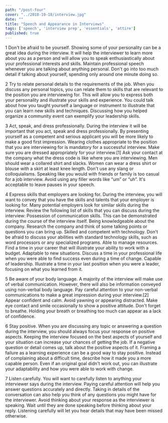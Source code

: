 ```yaml
---
path: "/post-four"
cover: "../2018-10-18/interview.jpg"
date: ""
title: "Speech and Appearance in Interviews"
tags: ['speech', 'interview prep', 'essentials', 'attire']
published: true
---
```

1
Don't be afraid to be yourself. Showing some of your personality can be a great idea during the interview. It will help the interviewer to learn more about you as a person and will allow you to speak enthusiastically about your professional interests and skills.
Maintain professional speech whenever you are talking about anything personal.
Don't go into too much detail if talking about yourself, spending only around one minute doing so.

2
Try to relate personal details to the requirements of the job. When you discuss any personal topics, you can relate them to skills that are relevant to the position you are interviewing for. This will allow you to express both your personality and illustrate your skills and experience.
You could talk about how you taught yourself a language or instrument to illustrate that you can learn new skills and techniques.
Discussing how you helped organize a community event can exemplify your leadership skills.

3
Act, speak, and dress professionally. During the interview it will be important that you act, speak and dress professionally. By presenting yourself as a competent and serious applicant you will be more likely to make a good first impression. Wearing clothes appropriate to the position that you are interviewing for is mandatory for a successful interview.
Make sure you are dressed appropriately for your interview.[1] Ask your contact at the company what the dress code is like where you are interviewing.
Men should wear a collared shirt and slacks. Women can wear a dress shirt or blouse with a skirt at least knee length.
Don't use any slang or colloquialisms. Speaking like you would with friends or family is too casual for a job interview.
Avoid using any filler words like “um” or “uh”. It's acceptable to leave pauses in your speech.

4
Express skills that employers are looking for. During the interview, you will want to convey that you have the skills and talents that your employer is looking for. Many potential employers look for similar skills during the interview. Review the following list of skills that you can discuss during the interview:
Possession of communication skills. This can be demonstrated during the course of the interview itself.
Being knowledgeable about the company. Research the company and think of some talking points or questions you can bring up.
Skilled and competent with technology. Don't be afraid to discuss your abilities with standard technology skills, such as word processors or any specialized programs.
Able to manage resources. Find a time in your career that will illustrate your ability to work with a budget.
Adaptable to new situations. Discuss a time in your professional life when you were able to find success even during a time of change.
Capable of leadership. Illustrate a time in your last position when you were a leader, focusing on what you learned from it.

5
Be aware of your body language. A majority of the interview will make use of verbal communication. However, there will also be information conveyed using non-verbal body language. Pay careful attention to your non-verbal communications to make a great impression during your interview.[2]
Appear confident and calm.
Avoid yawning or appearing distracted.
Make eye contact and smile occasionally to show a positive attitude.
Don't forget to breathe. Holding your breath or breathing too much can appear as a lack of confidence.

6
Stay positive. When you are discussing any topic or answering a question during the interview, you should always focus your response on positive aspects. Keeping the interview focused on the best aspects of yourself and your situation can increase your chances of getting the job.
If a negative question or detail comes up, talk about the positive aspects of it.
Framing a failure as a learning experience can be a good way to stay positive.
Instead of complaining about a difficult time, describe how it made you a more capable person.
Even if an original goal didn't work out, you can illustrate your adaptability and how you were able to work with change.

7
Listen carefully. You will want to carefully listen to anything your interviewer says during the interview. Paying careful attention will help you answer questions accurately and directly. Taking in details of the conversation can also help you think of any questions you might have for the interviewer.
Avoid thinking about your response as the interviewer is speaking. Wait until they are done speaking before thinking about your reply.
Listening carefully will let you hear details that may have been missed otherwise.
